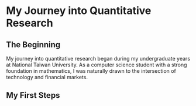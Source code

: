 # My Journey into Quantitative Research

## The Beginning

My journey into quantitative research began during my undergraduate years at National Taiwan University. 
As a computer science student with a strong foundation in mathematics, I was naturally drawn to the 
intersection of technology and financial markets.

## My First Steps